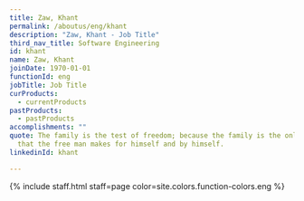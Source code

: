 ```yaml
---
title: Zaw, Khant
permalink: /aboutus/eng/khant
description: "Zaw, Khant - Job Title"
third_nav_title: Software Engineering
id: khant
name: Zaw, Khant
joinDate: 1970-01-01
functionId: eng
jobTitle: Job Title
curProducts:
  - currentProducts
pastProducts:
  - pastProducts
accomplishments: ""
quote: The family is the test of freedom; because the family is the only thing
  that the free man makes for himself and by himself.
linkedinId: khant

---
```


{% include staff.html staff=page color=site.colors.function-colors.eng %}
